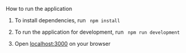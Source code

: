 How to run the application

1. To install dependencies, run ```  npm install  ```

2. To run the application for development, run ```  npm run development  ``` 

3. Open [localhost:3000](http://localhost:3000/) on your browser
